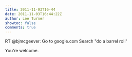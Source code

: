 ```yaml
---
title: 2011-11-03T16-44
date: 2011-11-03T16:44:22Z
author: Lee Turner
showtoc: false
comments: true
---
```


RT @bjmcgeever: Go to google.com
Search "do a barrel roll"

You're welcome.

